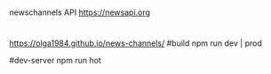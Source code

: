 #
newschannels
API https://newsapi.org
#
https://olga1984.github.io/news-channels/
#build
npm run dev | prod

#dev-server
npm run hot
